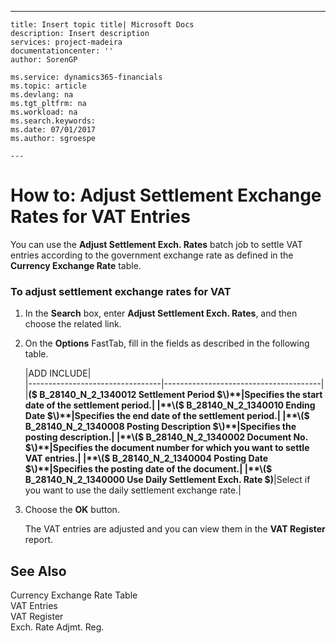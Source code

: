 ---
    title: Insert topic title| Microsoft Docs
    description: Insert description
    services: project-madeira
    documentationcenter: ''
    author: SorenGP

    ms.service: dynamics365-financials
    ms.topic: article
    ms.devlang: na
    ms.tgt_pltfrm: na
    ms.workload: na
    ms.search.keywords:
    ms.date: 07/01/2017
    ms.author: sgroespe

    ---
# How to: Adjust Settlement Exchange Rates for VAT Entries
You can use the **Adjust Settlement Exch. Rates** batch job to settle VAT entries according to the government exchange rate as defined in the **Currency Exchange Rate** table.  
  
### To adjust settlement exchange rates for VAT  
  
1.  In the **Search** box, enter **Adjust Settlement Exch. Rates**, and then choose the related link.  
  
2.  On the **Options** FastTab, fill in the fields as described in the following table.  
  
    |ADD INCLUDE<!--[!INCLUDE[bp_tablefield](../../includes/bp_tabledescription_md.md)]-->|  
    |---------------------------------|---------------------------------------|  
    |**\($ B\_28140\_N\_2\_1340012 Settlement Period $\)**|Specifies the start date of the settlement period.|  
    |**\($ B\_28140\_N\_2\_1340010 Ending Date $\)**|Specifies the end date of the settlement period.|  
    |**\($ B\_28140\_N\_2\_1340008 Posting Description $\)**|Specifies the posting description.|  
    |**\($ B\_28140\_N\_2\_1340002 Document No. $\)**|Specifies the document number for which you want to settle VAT entries.|  
    |**\($ B\_28140\_N\_2\_1340004 Posting Date $\)**|Specifies the posting date of the document.|  
    |**\($ B\_28140\_N\_2\_1340000 Use Daily Settlement Exch. Rate $\)**|Select if you want to use the daily settlement exchange rate.|  
  
3.  Choose the **OK** button.  
  
     The VAT entries are adjusted and you can view them in the **VAT Register** report.  
  
## See Also  
 Currency Exchange Rate Table   
 VAT Entries   
 VAT Register   
 Exch. Rate Adjmt. Reg.